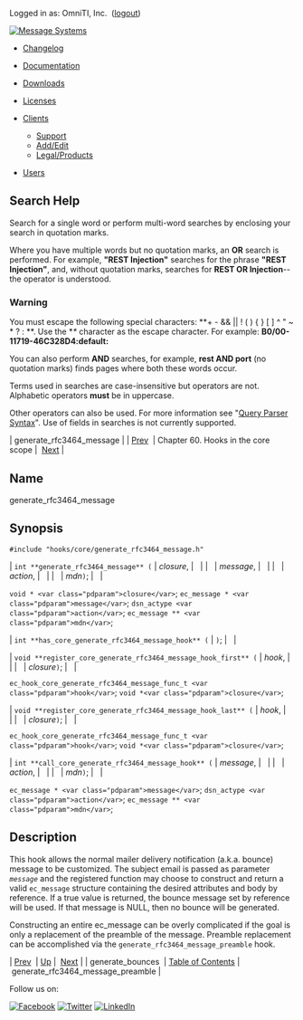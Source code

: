 Logged in as: OmniTI, Inc.  ([logout](https://support.messagesystems.com/logout.php))

[![Message Systems](https://support.messagesystems.com/images/ms-white205.png)](https://support.messagesystems.com/start.php) 

*   [Changelog](https://support.messagesystems.com/start.php?show=changelog)
*   [Documentation](https://support.messagesystems.com/docs/)
*   [Downloads](https://support.messagesystems.com/start.php)

*   [Licenses](https://support.messagesystems.com/license_summary.php)
*   <a href="">Clients</a>
    *   [Support](https://support.messagesystems.com/cs.php)
    *   [Add/Edit](https://support.messagesystems.com/edit_client.php)
    *   [Legal/Products](https://support.messagesystems.com/edit_products.php)
*   [Users](https://support.messagesystems.com/edit_customer.php)

## Search Help

Search for a single word or perform multi-word searches by enclosing your search in quotation marks.

Where you have multiple words but no quotation marks, an **OR** search is performed. For example, **"REST Injection"** searches for the phrase **"REST Injection"**, and, without quotation marks, searches for **REST OR Injection**--the operator is understood.

### Warning

You must escape the following special characters: **+ - && || ! ( ) { } [ ] ^ " ~ * ? : \**. Use the **\** character as the escape character. For example: **B0/00-11719-46C328D4\:default\:**

You can also perform **AND** searches, for example, **rest AND port** (no quotation marks) finds pages where both these words occur.

Terms used in searches are case-insensitive but operators are not. Alphabetic operators **must** be in uppercase.

Other operators can also be used. For more information see "[Query Parser Syntax](https://lucene.apache.org/core/old_versioned_docs/versions/3_0_0/queryparsersyntax.html)". Use of fields in searches is not currently supported.

| generate_rfc3464_message |
| [Prev](hooks.core.generate_bounces.php)  | Chapter 60. Hooks in the core scope |  [Next](hooks.core.generate_rfc3464_message_preamble.php) |

<a name="hooks.core.generate_rfc3464_message"></a>
## Name

generate_rfc3464_message

## Synopsis

`#include "hooks/core/generate_rfc3464_message.h"`

| `int **generate_rfc3464_message** (` | <var class="pdparam">closure</var>, |   |
|   | <var class="pdparam">message</var>, |   |
|   | <var class="pdparam">action</var>, |   |
|   | <var class="pdparam">mdn</var>`)`; |   |

`void * <var class="pdparam">closure</var>`;
`ec_message * <var class="pdparam">message</var>`;
`dsn_actype <var class="pdparam">action</var>`;
`ec_message ** <var class="pdparam">mdn</var>`;

| `int **has_core_generate_rfc3464_message_hook** (` | `)`; |   |

| `void **register_core_generate_rfc3464_message_hook_first** (` | <var class="pdparam">hook</var>, |   |
|   | <var class="pdparam">closure</var>`)`; |   |

`ec_hook_core_generate_rfc3464_message_func_t <var class="pdparam">hook</var>`;
`void *<var class="pdparam">closure</var>`;

| `void **register_core_generate_rfc3464_message_hook_last** (` | <var class="pdparam">hook</var>, |   |
|   | <var class="pdparam">closure</var>`)`; |   |

`ec_hook_core_generate_rfc3464_message_func_t <var class="pdparam">hook</var>`;
`void *<var class="pdparam">closure</var>`;

| `int **call_core_generate_rfc3464_message_hook** (` | <var class="pdparam">message</var>, |   |
|   | <var class="pdparam">action</var>, |   |
|   | <var class="pdparam">mdn</var>`)`; |   |

`ec_message * <var class="pdparam">message</var>`;
`dsn_actype <var class="pdparam">action</var>`;
`ec_message ** <var class="pdparam">mdn</var>`;<a name="idp18375600"></a>
## Description

This hook allows the normal mailer delivery notification (a.k.a. bounce) message to be customized. The subject email is passed as parameter *`message`* and the registered function may choose to construct and return a valid `ec_message` structure containing the desired attributes and body by reference. If a true value is returned, the bounce message set by reference will be used. If that message is NULL, then no bounce will be generated.

Constructing an entire ec_message can be overly complicated if the goal is only a replacement of the preamble of the message. Preamble replacement can be accomplished via the `generate_rfc3464_message_preamble` hook.

| [Prev](hooks.core.generate_bounces.php)  | [Up](hooks.core.php) |  [Next](hooks.core.generate_rfc3464_message_preamble.php) |
| generate_bounces  | [Table of Contents](index.php) |  generate_rfc3464_message_preamble |

Follow us on:

[![Facebook](https://support.messagesystems.com/images/icon-facebook.png)](http://www.facebook.com/messagesystems) [![Twitter](https://support.messagesystems.com/images/icon-twitter.png)](http://twitter.com/#!/MessageSystems) [![LinkedIn](https://support.messagesystems.com/images/icon-linkedin.png)](http://www.linkedin.com/company/message-systems)